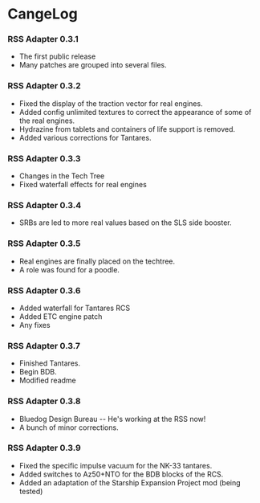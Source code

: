 # CangeLog

### RSS Adapter 0.3.1

- The first public release
- Many patches are grouped into several files.

### RSS Adapter 0.3.2

- Fixed the display of the traction vector for real engines.
- Added config unlimited textures to correct the appearance of some of the real engines.
- Hydrazine from tablets and containers of life support is removed.
- Added various corrections for Tantares.

### RSS Adapter 0.3.3

- Changes in the Tech Tree
- Fixed waterfall effects for real engines

### RSS Adapter 0.3.4

- SRBs are led to more real values based on the SLS side booster.

### RSS Adapter 0.3.5

- Real engines are finally placed on the techtree.
- A role was found for a poodle.

### RSS Adapter 0.3.6

- Added waterfall for Tantares RCS
- Added ETC engine patch
- Any fixes

### RSS Adapter 0.3.7

- Finished Tantares.
- Begin BDB.
- Modified readme

### RSS Adapter 0.3.8

- Bluedog Design Bureau -- He's working at the RSS now!
- A bunch of minor corrections.

### RSS Adapter 0.3.9

- Fixed the specific impulse vacuum for the NK-33 tantares.
- Added switches to Az50+NTO for the BDB blocks of the RCS.
- Added an adaptation of the Starship Expansion Project mod (being tested)